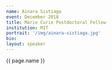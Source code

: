 ```yaml
---
name: Ainara Sistiaga
event: December 2018
title: Marie Curie Postdoctoral Fellow
institution: MIT
portrait: '/img/ainara-sistiaga.jpg'
bio:
layout: speaker
---
```


{{ page.name }}